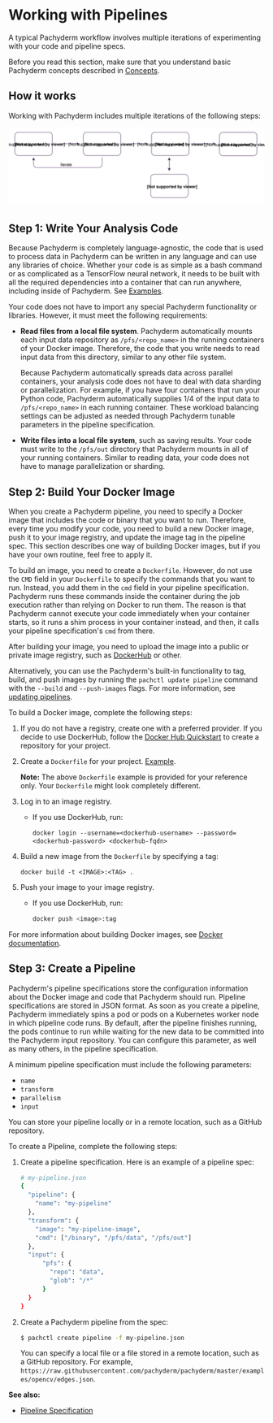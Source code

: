 # Working with Pipelines

A typical Pachyderm workflow involves multiple iterations of
experimenting with your code and pipeline specs.

Before you read this section, make sure that you
understand basic Pachyderm concepts described in
[Concepts](../concepts/index.rst).

## How it works

Working with Pachyderm includes multiple iterations of the
following steps:

![Developer workflow](images/d_steps_analysis_pipeline.svg)

## Step 1: Write Your Analysis Code

Because Pachyderm is completely language-agnostic, the code
that is used to process data in Pachyderm can
be written in any language and can use any libraries of choice. Whether
your code is as simple as a bash command or as complicated as a
TensorFlow neural network, it needs to be built with all the required
dependencies into a container that can run anywhere, including inside
of Pachyderm. See [Examples](https://github.com/pachyderm/pachyderm/tree/master/examples).

Your code does not have to import any special Pachyderm
functionality or libraries. However, it must meet the
following requirements:

* **Read files from a local file system**. Pachyderm automatically
  mounts each input data repository as `/pfs/<repo_name>` in the running
  containers of your Docker image. Therefore, the code that you write needs
  to read input data from this directory, similar to any other
  file system.

  Because Pachyderm automatically spreads data across parallel
  containers, your analysis code does not have to deal with data
  sharding or parallelization. For example, if you have four
  containers that run your Python code, Pachyderm automatically
  supplies 1/4 of the input data to `/pfs/<repo_name>` in
  each running container. These workload balancing settings
  can be adjusted as needed through Pachyderm tunable parameters
  in the pipeline specification.

* **Write files into a local file system**, such as saving results.
  Your code must write to the `/pfs/out` directory that Pachyderm
  mounts in all of your running containers. Similar to reading data,
  your code does not have to manage parallelization or sharding.

## Step 2: Build Your Docker Image

When you create a Pachyderm pipeline, you need
to specify a Docker image that includes the code or binary that
you want to run. Therefore, every time you modify your code,
you need to build a new Docker image, push it to your image registry,
and update the image tag in the pipeline spec. This section
describes one way of building Docker images, but
if you have your own routine, feel free to apply it.

To build an image, you need to create a `Dockerfile`. However, do not
use the `CMD` field in your `Dockerfile` to specify the commands that
you want to run. Instead, you add them in the `cmd` field in your pipeline
specification. Pachyderm runs these commands inside the
container during the job execution rather than relying on Docker
to run them.
The reason is that Pachyderm cannot execute your code immediately when
your container starts, so it runs a shim process in your container
instead, and then, it calls your pipeline specification's `cmd` from there.

After building your image, you need to upload the image into
a public or private image registry, such as
[DockerHub](https://hub.docker.com) or other.

Alternatively, you can use the Pachyderm's built-in functionality to
tag, build, and push images by running the `pachctl update pipeline` command
with the `--build` and `--push-images` flags. For more information, see
[updating pipelines](updating_pipelines.html).

To build a Docker image, complete the following steps:

1. If you do not have a registry, create one with a preferred provider.
If you decide to use DockerHub, follow the [Docker Hub Quickstart](https://docs.docker.com/docker-hub/) to
create a repository for your project.
1. Create a `Dockerfile` for your project. [Example](https://github.com/pachyderm/pachyderm/blob/master/examples/opencv/Dockerfile).

   **Note:** The above `Dockerfile` example is provided for your reference
   only. Your `Dockerfile` might look completely different.

1. Log in to an image registry.

   * If you use DockerHub, run:

     ```
     docker login --username=<dockerhub-username> --password=<dockerhub-password> <dockerhub-fqdn>
     ```

1. Build a new image from the `Dockerfile` by specifying a tag:

   ```
   docker build -t <IMAGE>:<TAG> .
   ```

1. Push your image to your image registry.

   * If you use DockerHub, run:

     ```bash
     docker push <image>:tag
     ```

For more information about building Docker images, see
[Docker documentation](https://docs.docker.com/engine/tutorials/dockerimages/).


## Step 3: Create a Pipeline

Pachyderm's pipeline specifications store the configuration information
about the Docker image and code that Pachyderm should run. Pipeline
specifications are stored in JSON format. As soon as you create a pipeline,
Pachyderm immediately spins a pod or pods on a Kubernetes worker node
in which pipeline code runs. By default, after the pipeline finishes
running, the pods continue to run while waiting for the new data to be
committed into the Pachyderm input repository. You can configure this
parameter, as well as many others, in the pipeline specification.

A minimum pipeline specification must include the following
parameters:

- `name`
- `transform`
- `parallelism`
- `input`

You can store your pipeline locally or in a remote location, such
as a GitHub repository.

To create a Pipeline, complete the following steps:

1. Create a pipeline specification. Here is an example of a pipeline
spec:

   ```bash
   # my-pipeline.json
   {
     "pipeline": {
       "name": "my-pipeline"
     },
     "transform": {
       "image": "my-pipeline-image",
       "cmd": ["/binary", "/pfs/data", "/pfs/out"]
     },
     "input": {
         "pfs": {
           "repo": "data",
           "glob": "/*"
         }
     }
   }
   ```

1. Create a Pachyderm pipeline from the spec:

   ```bash
   $ pachctl create pipeline -f my-pipeline.json
   ```

   You can specify a local file or a file stored in a remote
   location, such as a GitHub repository. For example,
   `https://raw.githubusercontent.com/pachyderm/pachyderm/master/examples/opencv/edges.json`.

**See also:**

- [Pipeline Specification](../reference/pipeline_spec.html)
<!-- - [Running Pachyderm in Production](TBA)-->
